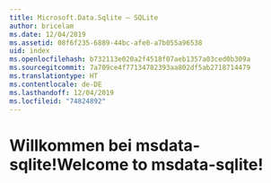 ```yaml
---
title: Microsoft.Data.Sqlite – SQLite
author: bricelam
ms.date: 12/04/2019
ms.assetid: 08f6f235-6889-44bc-afe0-a7b055a96538
uid: index
ms.openlocfilehash: b732113e020a2f4518f07aeb1357a03ced0b309a
ms.sourcegitcommit: 7a709ce4f77134782393aa802df5ab2718714479
ms.translationtype: HT
ms.contentlocale: de-DE
ms.lasthandoff: 12/04/2019
ms.locfileid: "74824892"
---
```

# <a name="welcome-to-msdata-sqlite"></a><span data-ttu-id="bab9d-102">Willkommen bei msdata-sqlite!</span><span class="sxs-lookup"><span data-stu-id="bab9d-102">Welcome to msdata-sqlite!</span></span>